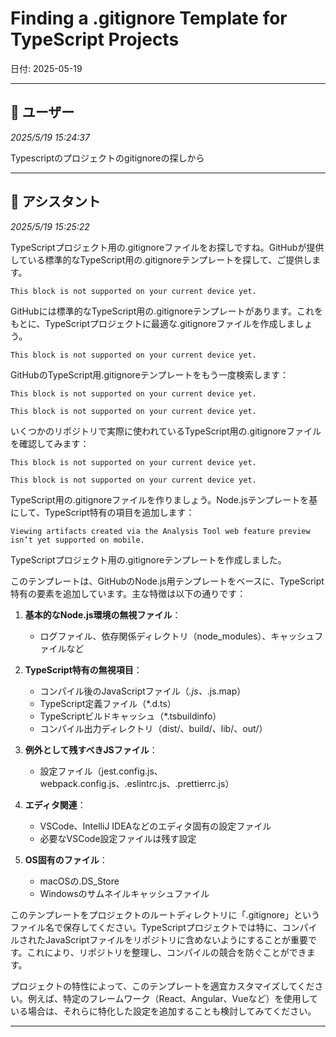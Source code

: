 # Finding a .gitignore Template for TypeScript Projects

日付: 2025-05-19

---

## 👤 ユーザー
*2025/5/19 15:24:37*

Typescriptのプロジェクトのgitignoreの探しから

---

## 🤖 アシスタント
*2025/5/19 15:25:22*

TypeScriptプロジェクト用の.gitignoreファイルをお探しですね。GitHubが提供している標準的なTypeScript用の.gitignoreテンプレートを探して、ご提供します。
```
This block is not supported on your current device yet.
```



GitHubには標準的なTypeScript用の.gitignoreテンプレートがあります。これをもとに、TypeScriptプロジェクトに最適な.gitignoreファイルを作成しましょう。
```
This block is not supported on your current device yet.
```



GitHubのTypeScript用.gitignoreテンプレートをもう一度検索します：
```
This block is not supported on your current device yet.
```


```
This block is not supported on your current device yet.
```



いくつかのリポジトリで実際に使われているTypeScript用の.gitignoreファイルを確認してみます：
```
This block is not supported on your current device yet.
```


```
This block is not supported on your current device yet.
```



TypeScript用の.gitignoreファイルを作りましょう。Node.jsテンプレートを基にして、TypeScript特有の項目を追加します：
```
Viewing artifacts created via the Analysis Tool web feature preview isn’t yet supported on mobile.
```



TypeScriptプロジェクト用の.gitignoreテンプレートを作成しました。

このテンプレートは、GitHubのNode.js用テンプレートをベースに、TypeScript特有の要素を追加しています。主な特徴は以下の通りです：

1. **基本的なNode.js環境の無視ファイル**：
   - ログファイル、依存関係ディレクトリ（node_modules）、キャッシュファイルなど

2. **TypeScript特有の無視項目**：
   - コンパイル後のJavaScriptファイル（*.js、*.js.map）
   - TypeScript定義ファイル（*.d.ts）
   - TypeScriptビルドキャッシュ（*.tsbuildinfo）
   - コンパイル出力ディレクトリ（dist/、build/、lib/、out/）

3. **例外として残すべきJSファイル**：
   - 設定ファイル（jest.config.js、webpack.config.js、.eslintrc.js、.prettierrc.js）

4. **エディタ関連**：
   - VSCode、IntelliJ IDEAなどのエディタ固有の設定ファイル
   - 必要なVSCode設定ファイルは残す設定

5. **OS固有のファイル**：
   - macOSの.DS_Store
   - Windowsのサムネイルキャッシュファイル

このテンプレートをプロジェクトのルートディレクトリに「.gitignore」というファイル名で保存してください。TypeScriptプロジェクトでは特に、コンパイルされたJavaScriptファイルをリポジトリに含めないようにすることが重要です。これにより、リポジトリを整理し、コンパイルの競合を防ぐことができます。

プロジェクトの特性によって、このテンプレートを適宜カスタマイズしてください。例えば、特定のフレームワーク（React、Angular、Vueなど）を使用している場合は、それらに特化した設定を追加することも検討してみてください。

---
